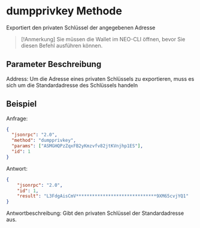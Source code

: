 # dumpprivkey Methode

Exportiert den privaten Schlüssel der angegebenen Adresse

> [!Anmerkung]
> Sie müssen die Wallet im NEO-CLI öffnen, bevor Sie diesen Befehl ausführen können.

## Parameter Beschreibung

Address: Um die Adresse eines privaten Schlüssels zu exportieren, muss es sich um die Standardadresse des Schlüssels handeln

## Beispiel

Anfrage:

```json
{
  "jsonrpc": "2.0",
  "method": "dumpprivkey",
  "params": ["ASMGHQPzZqxFB2yKmzvfv82jtKVnjhp1ES"],
  "id": 1
}
```

Antwort:

```json
{
    "jsonrpc": "2.0",
    "id": 1,
    "result": "L3FdgAisCmV******************************9XM65cvjYQ1"
}
```

Antwortbeschreibung:
Gibt den privaten Schlüssel der Standardadresse aus.
